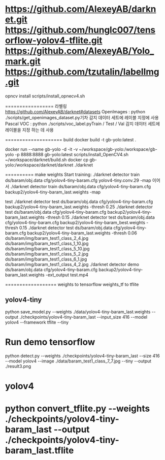 
https://github.com/AlexeyAB/darknet.git
https://github.com/hunglc007/tensorflow-yolov4-tflite.git
https://github.com/AlexeyAB/Yolo_mark.git
https://github.com/tzutalin/labelImg.git
====
opncv install
scripts/install_opnecv4.sh

=================
라벨링
https://github.com/AlexeyAB/darknet#datasets
OpenImages : python ./scripts/get_openimages_dataset.py기차 감지 데이터 세트에 레이블 지정에 사용
Pascal VOC : python ./scripts/voc_label.pyTrain / Test / Val 감지 데이터 세트에 레이블을 지정 하는 데 사용

====================
build 
docker build -t gb-yolo:latest .  

docker run  --name gb-yolo -d -it -v ~/workspace/gb-yolo:/workspace/gb-yolo -p 8888:8888  gb-yolo:latest
scripts/install_OpenCV4.sh
~/workspace/darknet/build.sh
docker cp gb-yolo:/workspace/darknet/darknet ./darknet

==========
make weights 
Start training: 
./darknet detector train ds/baram/obj.data cfg/yolov4-tiny-baram.cfg yolov4-tiny.conv.29  -map 
이어서
./darknet detector train ds/baram/obj.data cfg/yolov4-tiny-baram.cfg backup2/yolov4-tiny-baram_last.weights  -map 

test
./darknet detector test ds/baram/obj.data cfg/yolov4-tiny-baram.cfg backup2/yolov4-tiny-baram_last.weights -thresh 0.25
./darknet detector test ds/baram/obj.data cfg/yolov4-tiny-baram.cfg backup2/yolov4-tiny-baram_last.weights -thresh 0.15
./darknet detector test ds/baram/obj.data cfg/yolov4-tiny-baram.cfg backup2/yolov4-tiny-baram_best.weights -thresh 0.15
./darknet detector test ds/baram/obj.data cfg/yolov4-tiny-baram.cfg backup2/yolov4-tiny-baram_last.weights -thresh 0.06
ds/baram/img/baram_test1_class_2_4.jpg
ds/baram/img/baram_test1_class_1_10.jpg
ds/baram/img/baram_test1_class_5_10.jpg
ds/baram/img/baram_test1_class_5_2.jpg
ds/baram/img/baram_test1_class_6_1.jpg
ds/baram/img/baram_test1_class_4_2.jpg
./darknet detector demo ds/baram/obj.data cfg/yolov4-tiny-baram.cfg backup2/yolov4-tiny-baram_last.weights -ext_output test.mp4

==================
weights to tensorflow 
weights_tf to tflite

## yolov4-tiny
python save_model.py --weights ./data/yolov4-tiny-baram_last.weights --output ./checkpoints/yolov4-tiny-baram_last --input_size 416 --model yolov4 --framework tflite --tiny
# Run demo tensorflow
python detect.py --weights ./checkpoints/yolov4-tiny-baram_last --size 416 --model yolov4 --image ./data/baram_test1_class_7_7.jpg --tiny  --output ./result3.png
# yolov4
python convert_tflite.py --weights ./checkpoints/yolov4-tiny-baram_last --output ./checkpoints/yolov4-tiny-baram_last.tflite
=========================
